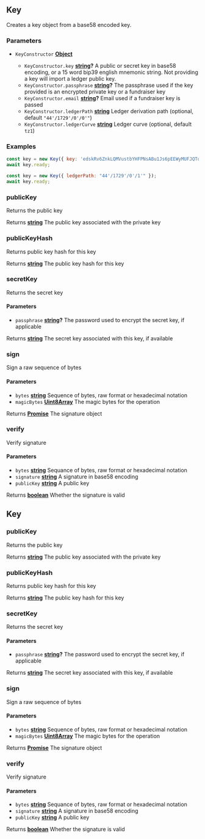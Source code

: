 <!-- Generated by documentation.js. Update this documentation by updating the source code. -->

## Key

Creates a key object from a base58 encoded key.

### Parameters

*   `KeyConstructor` **[Object][1]** 

    *   `KeyConstructor.key` **[string][2]?** A public or secret key in base58 encoding, or a 15 word bip39 english mnemonic string. Not
        providing a key will import a ledger public key.
    *   `KeyConstructor.passphrase` **[string][2]?** The passphrase used if the key provided is an encrypted private key or a fundraiser key
    *   `KeyConstructor.email` **[string][2]?** Email used if a fundraiser key is passed
    *   `KeyConstructor.ledgerPath` **[string][2]** Ledger derivation path (optional, default `"44'/1729'/0'/0'"`)
    *   `KeyConstructor.ledgerCurve` **[string][2]** Ledger curve (optional, default `tz1`)

### Examples

```javascript
const key = new Key({ key: 'edskRv6ZnkLQMVustbYHFPNsABu1Js6pEEWyMUFJQTqEZjVCU2WHh8ckcc7YA4uBzPiJjZCsv3pC1NDdV99AnyLzPjSip4uC3y' });
await key.ready;

const key = new Key({ ledgerPath: "44'/1729'/0'/1'" });
await key.ready;
```

### publicKey

Returns the public key

Returns **[string][2]** The public key associated with the private key

### publicKeyHash

Returns public key hash for this key

Returns **[string][2]** The public key hash for this key

### secretKey

Returns the secret key

#### Parameters

*   `passphrase` **[string][2]?** The password used to encrypt the secret key, if applicable

Returns **[string][2]** The secret key associated with this key, if available

### sign

Sign a raw sequence of bytes

#### Parameters

*   `bytes` **[string][2]** Sequence of bytes, raw format or hexadecimal notation
*   `magicBytes` **[Uint8Array][3]** The magic bytes for the operation

Returns **[Promise][4]** The signature object

### verify

Verify signature

#### Parameters

*   `bytes` **[string][2]** Sequance of bytes, raw format or hexadecimal notation
*   `signature` **[string][2]** A signature in base58 encoding
*   `publicKey` **[string][2]** A public key

Returns **[boolean][5]** Whether the signature is valid

## Key

### publicKey

Returns the public key

Returns **[string][2]** The public key associated with the private key

### publicKeyHash

Returns public key hash for this key

Returns **[string][2]** The public key hash for this key

### secretKey

Returns the secret key

#### Parameters

*   `passphrase` **[string][2]?** The password used to encrypt the secret key, if applicable

Returns **[string][2]** The secret key associated with this key, if available

### sign

Sign a raw sequence of bytes

#### Parameters

*   `bytes` **[string][2]** Sequence of bytes, raw format or hexadecimal notation
*   `magicBytes` **[Uint8Array][3]** The magic bytes for the operation

Returns **[Promise][4]** The signature object

### verify

Verify signature

#### Parameters

*   `bytes` **[string][2]** Sequance of bytes, raw format or hexadecimal notation
*   `signature` **[string][2]** A signature in base58 encoding
*   `publicKey` **[string][2]** A public key

Returns **[boolean][5]** Whether the signature is valid

[1]: https://developer.mozilla.org/docs/Web/JavaScript/Reference/Global_Objects/Object

[2]: https://developer.mozilla.org/docs/Web/JavaScript/Reference/Global_Objects/String

[3]: https://developer.mozilla.org/docs/Web/JavaScript/Reference/Global_Objects/Uint8Array

[4]: https://developer.mozilla.org/docs/Web/JavaScript/Reference/Global_Objects/Promise

[5]: https://developer.mozilla.org/docs/Web/JavaScript/Reference/Global_Objects/Boolean
